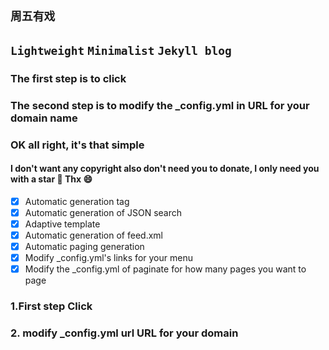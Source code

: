 `周五有戏`
----------

## `Lightweight`  `Minimalist`  `Jekyll blog`
### The first step is to click
### The second step is to modify the _config.yml in URL for your domain name
### OK all right, it's that simple
#### I don't want any copyright also don't need you to donate, I only need you with a star 🌟  Thx 😄

- [x] Automatic generation tag
- [x] Automatic generation of JSON search
- [x] Adaptive template
- [x] Automatic generation of feed.xml
- [x] Automatic paging generation
- [x] Modify _config.yml's links for your menu
- [x] Modify the _config.yml of paginate for how many pages you want to page

### 1.First step Click

### 2. modify _config.yml url URL for your domain
